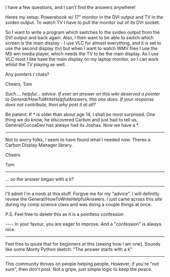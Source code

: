 

I have a few questions, and I can't find the answers anywhere!

Heres my setup:  Powerebook w/ 17" monitor in the DVI output and TV in the svideo output.  To watch TV I have to pull the monitor out of its DVI socket.

So I want to write a program which switches to the svideo output from the DVI output and back again.  Also, I then want to be able to switch which screen is the main display - I use VLC for almost everything, and it is set to use the second display (tv) but when I want to watch WMV files I use the MS win media player, which needs the TV to be the main display.  As I use VLC most I like have the main display on my laptop monitor, so I can work whilst the TV playing as well.

Any pointers / clues?

Cheers,  Tom


*Such.... helpful... advice. If ever an answer on this wiki deserved a pointer to General/HowToWriteHelpfulAnswers, this one does. If your response does not contribute, then why post it at all?*

Be patient. If * is older than about age 14, I shall be most surprised. One thing we do know, he discovered Carbon and just had to tell us. General/CocoaDev has always had its Joshas. Now we have a *.

----

Not to worry folks, I seem to have found what I needed now.  Theres a Carbon Display Manager library.

Cheers

Tom

----

... so the answer began with a k?

----

I'll admit I'm a noob at this stuff. Forgive me for my "advice". I will definitly review the General/HowToWriteHelpfulAnswers. I just came across this site during my comp science class and was doing a couple things at once.

P.S. Feel free to delete this as it is a pointless confession

---- In your favour, you are eager to improve. And a "confession" is always nice.

----

Feel free to qoute that for beginners at this (seeing how I am one). Sounds like some Monty Python sketch: "The answer starts with a k"

----

This community thrives on people helping people. However, if you're "not sure", then don't post. Not a gripe, just simple logic to keep the peace.